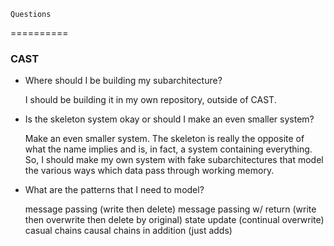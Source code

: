     Questions
==========

### CAST ###

- Where should I be building my subarchitecture?

  I should be building it in my own repository, outside of CAST.

- Is the skeleton system okay or should I make an even smaller system?

  Make an even smaller system. The skeleton is really the opposite of
  what the name implies and is, in fact, a system containing everything.
  So, I should make my own system with fake subarchitectures that
  model the various ways which data pass through working memory.

- What are the patterns that I need to model?

  message passing (write then delete)
  message passing w/ return (write then overwrite then delete by original)
  state update (continual overwrite)
  casual chains
  causal chains in addition (just adds)
  
